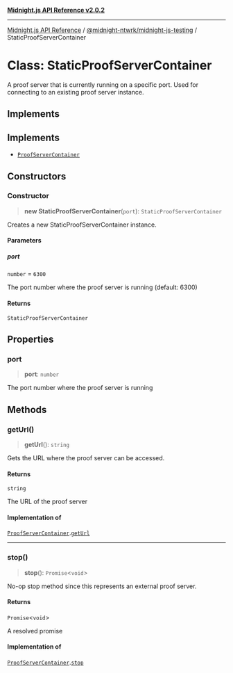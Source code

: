 [**Midnight.js API Reference v2.0.2**](../../../README.md)

***

[Midnight.js API Reference](../../../packages.md) / [@midnight-ntwrk/midnight-js-testing](../README.md) / StaticProofServerContainer

# Class: StaticProofServerContainer

A proof server that is currently running on a specific port.
Used for connecting to an existing proof server instance.

## Implements

## Implements

- [`ProofServerContainer`](../interfaces/ProofServerContainer.md)

## Constructors

### Constructor

> **new StaticProofServerContainer**(`port`): `StaticProofServerContainer`

Creates a new StaticProofServerContainer instance.

#### Parameters

##### port

`number` = `6300`

The port number where the proof server is running (default: 6300)

#### Returns

`StaticProofServerContainer`

## Properties

### port

> **port**: `number`

The port number where the proof server is running

## Methods

### getUrl()

> **getUrl**(): `string`

Gets the URL where the proof server can be accessed.

#### Returns

`string`

The URL of the proof server

#### Implementation of

[`ProofServerContainer`](../interfaces/ProofServerContainer.md).[`getUrl`](../interfaces/ProofServerContainer.md#geturl)

***

### stop()

> **stop**(): `Promise`\<`void`\>

No-op stop method since this represents an external proof server.

#### Returns

`Promise`\<`void`\>

A resolved promise

#### Implementation of

[`ProofServerContainer`](../interfaces/ProofServerContainer.md).[`stop`](../interfaces/ProofServerContainer.md#stop)

